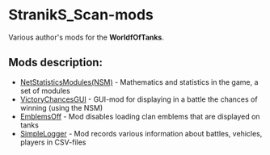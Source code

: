 ﻿# StranikS_Scan-mods
Various author's mods for the **WorldfOfTanks**.

## Mods description:
* [NetStatisticsModules(NSM)][] - Mathematics and statistics in the game, a set of modules
* [VictoryChancesGUI][] - GUI-mod for displaying in a battle the chances of winning (using the NSM)
* [EmblemsOff][] - Mod disables loading clan emblems that are displayed on tanks
* [SimpleLogger][] - Mod records various information about battles, vehicles, players in CSV-files

[NetStatisticsModules(NSM)]:./NetStatisticsModules/
[VictoryChancesGUI]:./VictoryChancesGUI/
[EmblemsOff]:./EmblemsOff/
[SimpleLogger]:./SimpleLogger/